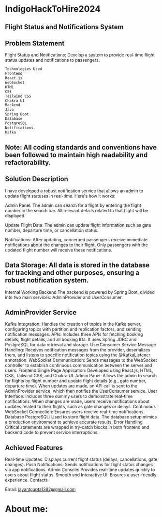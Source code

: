 # IndigoHackToHire2024
## Flight Status and Notifications System
## Problem Statement
Flight Status and Notifications: Develop a system to provide real-time flight status updates and notifications to passengers.

```sh
Technologies Used
Frontend
React.js
WebSocket
HTML
CSS
Tailwind CSS
Chakra UI
Backend
Java
Spring Boot
Database
PostgreSQL
Notifications
Kafka
```

## Note: All coding standards and conventions have been followed to maintain high readability and refactorability.


## Solution Description
I have developed a robust notification service that allows an admin to update flight statuses in real-time. Here's how it works:

Admin Panel: The admin can search for a flight by entering the flight number in the search bar. All relevant details related to that flight will be displayed.

Update Flight Data: The admin can update flight information such as gate number, departure time, or cancellation status.

Notifications: After updating, concerned passengers receive immediate notifications about the changes to their flight. Only passengers with the updated flight number will receive these notifications.

## Data Storage: All data is stored in the database for tracking and other purposes, ensuring a robust notification system.

Internal Working
Backend
The backend is powered by Spring Boot, divided into two main services: AdminProvider and UserConsumer.

## AdminProvider Service
Kafka Integration: Handles the creation of topics in the Kafka server, configuring topics with partition and replication factors, and sending notification messages.
APIs: Includes three APIs for fetching booking details, flight details, and all booking IDs. It uses Spring JDBC and PostgreSQL for data retrieval and storage.
UserConsumer Service
Message Handling: Receives notification messages from the provider, deserializes them, and listens to specific notification topics using the @KafkaListener annotation.
WebSocket Communication: Sends messages to the WebSocket controller to establish continuous communication between the server and users.
Frontend
Single Page Application: Developed using React.js, HTML, CSS, Tailwind CSS, and Chakra UI.
Admin Panel: Allows the admin to search for flights by flight number and update flight details (e.g., gate number, departure time). When updates are made, an API call is sent to the AdminProvider service, which then notifies the UserConsumer service.
User Interface: Includes three dummy users to demonstrate real-time notifications. When changes are made, users receive notifications about updates related to their flights, such as gate changes or delays.
Continuous WebSocket Connection: Ensures users receive real-time notifications.
Database
PostgreSQL: Used to store flight data. The database setup mimics a production environment to achieve accurate results.
Error Handling
Critical statements are wrapped in try-catch blocks in both frontend and backend code to prevent service interruptions.

## Achieved Features
Real-time Updates: Displays current flight status (delays, cancellations, gate changes).
Push Notifications: Sends notifications for flight status changes via app notifications.
Admin Console: Provides real-time updates quickly to users about flight status.
Smooth and Interactive UI: Ensures a user-friendly experience.
Contacts

Email: jayantgupta1382@gmail.com
# About me:
<a href="https://www.linkedin.com/in/jayant-gupta-94634a194?utm_source=share&utm_campaign=share_via&utm_content=profile&utm_medium=android_app" target="_blank"><img alt="" src="https://img.shields.io/badge/LinkedIn-000?logo=linkedin&logoColor=0A66C2&style=for-the-badge" style="vertical-align:center" /></a>

